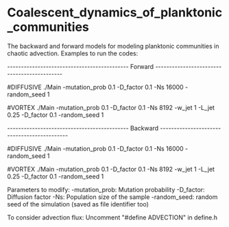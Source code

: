 # Coalescent_dynamics_of_planktonic_communities
The backward and forward models for modeling planktonic communities in chaotic advection. Examples to run the codes:

-------------------------------------------- Forward --------------------------------------------

#DIFFUSIVE
./Main -mutation_prob 0.1 -D_factor 0.1 -Ns 16000 -random_seed 1

#VORTEX
./Main -mutation_prob 0.1 -D_factor 0.1 -Ns 8192 -w_jet 1 -L_jet 0.25 -D_factor 0.1 -random_seed 1


-------------------------------------------- Backward --------------------------------------------

#DIFFUSIVE
./Main -mutation_prob 0.1 -D_factor 0.1 -Ns 16000 -random_seed 1

#VORTEX
./Main -mutation_prob 0.1 -D_factor 0.1 -Ns 8192 -w_jet 1 -L_jet 0.25 -D_factor 0.1 -random_seed 1


Parameters to modify:
-mutation_prob: Mutation probability
-D_factor: Diffusion factor
-Ns: Population size of the sample
-random_seed: random seed of the simulation (saved as file identifier too)

To consider advection flux:
Uncomment "#define ADVECTION" in define.h
